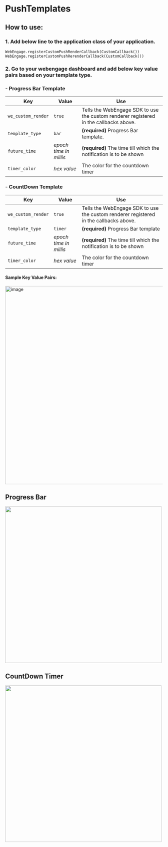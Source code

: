 # PushTemplates

## How to use: 

### 1. Add below line to the application class of your application. 

```
WebEngage.registerCustomPushRenderCallback(CustomCallback())
WebEngage.registerCustomPushRerenderCallback(CustomCallback())
```

### 2. Go to your webengage dashboard and add below key value pairs based on your template type.
###   - Progress Bar Template
| Key | Value | Use | 
| --- | --- | --- |
| `we_custom_render` | `true` | Tells the WebEngage SDK to use the custom renderer registered in the callbacks above.
| `template_type` | `bar` | **(required)**  Progress Bar template. 
| `future_time` | *epoch time in millis* | **(required)**  The time till which the notification is to be shown
| `timer_color` | *hex value* | The color for the countdown timer

###   - CountDown Template
| Key | Value | Use | 
| --- | --- | --- |
| `we_custom_render` | `true` | Tells the WebEngage SDK to use the custom renderer registered in the callbacks above.
| `template_type` | `timer` | **(required)**  Progress Bar template
| `future_time` | *epoch time in millis* | **(required)**  The time till which the notification is to be shown
| `timer_color` | *hex value* | The color for the countdown timer


<h4>
Sample Key Value Pairs: </h4>
<img width="633" alt="image" src="https://user-images.githubusercontent.com/88337360/184459615-693e2666-112a-4e9d-bab0-dc3c2482227b.png">

<h2>Progress Bar</h2>
<img src = "https://user-images.githubusercontent.com/88337360/184459762-19fabe48-8372-4aac-85df-985277ffafa8.png" width="500"/>


<h2>CountDown Timer</h2>
<img src = "https://user-images.githubusercontent.com/88337360/184459825-b86ba524-f8e1-4402-9cbf-5fd124acb2c6.png" width="500"/>

